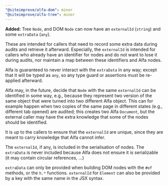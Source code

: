 ```yaml
---
"@siteimprove/alfa-dom": minor
"@siteimprove/alfa-tree": minor
---
```


**Added:** Tree `Node`, and DOM `Node` can now have an `externalId` (`string`) and some `extraData` (`any`).

These are intended for callers that need to record some extra data during audits and retrieve it afterward. Especially, the `externalId` is intended for callers who already have an identifier for nodes and do not want to lose it during audits, nor maintain a map between these identifiers and Alfa nodes.

Alfa is guaranteed to never interact with the `extraData` in any way; except that it will be typed as `any`, so any type guard or assertions must be re-applied afterward.

Alfa may, in the future, decide that `Node` with the same `externalId` can be identified in some way, e.g., because they represent two version of the same object that were turned into two different Alfa object. This can for example happen when two copies of the same page in different states (e.g., different tab opened) are audited; this creates two Alfa `Document`, but the external caller may have the extra knowledge that some of the nodes should be identified.

It is up to the callers to ensure that the `externalId` are unique, since they are meant to carry knowledge that Alfa cannot infer.

The `externalId`, if any, is included in the serialisation of nodes. The `extraData` is never included because Alfa does not ensure it is serializable (it may contain circular references, …)

`extraData` can only be provided when building DOM nodes with the `#of` methods, or the `h.*` functions. `externalId` for `Element` can also be provided by a key with the same name in the JSX syntax.
